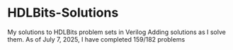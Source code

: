 # HDLBits-Solutions
My solutions to HDLBits problem sets in Verilog
Adding solutions as I solve them. As of July 7, 2025, I have completed 159/182 problems
